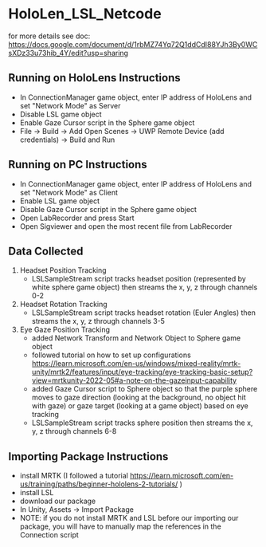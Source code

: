 # HoloLen_LSL_Netcode
for more details see doc: https://docs.google.com/document/d/1rbMZ74Yq72Q1ddCdI88YJh3By0WCsXDz33u73hib_4Y/edit?usp=sharing 

## Running on HoloLens Instructions
* In ConnectionManager game object, enter IP address of HoloLens and set "Network Mode" as Server
* Disable LSL game object
* Enable Gaze Cursor script in the Sphere game object
* File -> Build -> Add Open Scenes -> UWP Remote Device (add credentials) -> Build and Run

## Running on PC Instructions
* In ConnectionManager game object, enter IP address of HoloLens and set "Network Mode" as Client
* Enable LSL game object
* Disable Gaze Cursor script in the Sphere game object
* Open LabRecorder and press Start
* Open Sigviewer and open the most recent file from LabRecorder

## Data Collected
1. Headset Position Tracking
    * LSLSampleStream script tracks headset position (represented by white sphere game object) then streams the x, y, z through channels 0-2
2. Headset Rotation Tracking
    * LSLSampleStream script tracks headset rotation (Euler Angles) then streams the x, y, z through channels 3-5
3. Eye Gaze Position Tracking
    * added Network Transform and Network Object to Sphere game object
    * followed tutorial on how to set up configurations https://learn.microsoft.com/en-us/windows/mixed-reality/mrtk-unity/mrtk2/features/input/eye-tracking/eye-tracking-basic-setup?view=mrtkunity-2022-05#a-note-on-the-gazeinput-capability
    * added Gaze Cursor script to Sphere object so that the purple sphere moves to gaze direction (looking at the background, no object hit with gaze) or gaze target (looking at a game object) based on eye tracking
    * LSLSampleStream script tracks sphere position then streams the x, y, z through channels 6-8

## Importing Package Instructions
* install MRTK (I followed a tutorial https://learn.microsoft.com/en-us/training/paths/beginner-hololens-2-tutorials/ )
* install LSL
* download our package
* In Unity, Assets -> Import Package
* NOTE: if you do not install MRTK and LSL before our importing our package, you will have to manually map the references in the Connection script 

